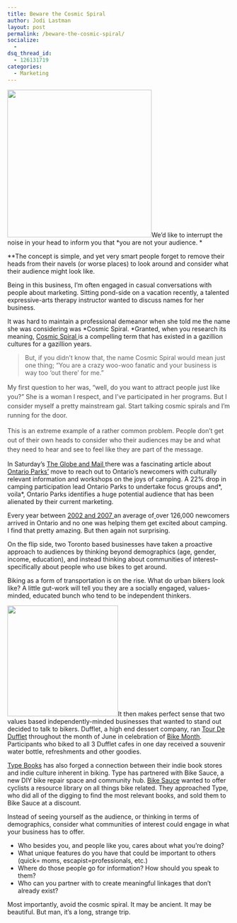 ```yaml
---
title: Beware the Cosmic Spiral
author: Jodi Lastman
layout: post
permalink: /beware-the-cosmic-spiral/
socialize:
  - 
dsq_thread_id:
  - 126131719
categories:
  - Marketing
---
```

<a rel="attachment wp-att-2626" href="http://hypenotic.com/branding/2609/beware-the-cosmic-spiral/attachment/screen-shot-2010-08-03-at-4-52-55-pm"><img class="alignleft size-full wp-image-2626" title="Screen shot 2010-08-03 at 4.52.55 PM" src="http://hypenotic.com/wordpress/wp-content/uploads/2010/08/Screen-shot-2010-08-03-at-4.52.55-PM.png" alt="" width="326" height="333" /></a>We&#8217;d like to interrupt the noise in your head to inform you that *you are not your audience. *

**The concept is simple, and yet very smart people forget to remove their heads from their navels (or worse places) to look around and consider what their audience might look like.

Being in this business, I&#8217;m often engaged in casual conversations with people about marketing. Sitting pond-side on a vacation recently, a talented expressive-arts therapy instructor wanted to discuss names for her business.

It was hard to maintain a professional demeanor when she told me the name she was considering was *Cosmic Spiral. *Granted, when you research its meaning, [Cosmic Spiral ][1]is a compelling term that has existed in a gazillion cultures for a gazillion years.

> But, if you didn&#8217;t know that, the name Cosmic Spiral would mean just one thing; &#8220;You are a crazy woo-woo fanatic and your business is way too &#8216;out there&#8217; for me.&#8221;

<span style="color: #444444; font-style: normal; line-height: 21px; font-size: 14px;">My first question to her was, &#8220;well, do you want to attract people just like you?&#8221; She is a woman I respect, and I&#8217;ve participated in her programs. But I consider myself a pretty mainstream gal. Start talking cosmic spirals and I&#8217;m running for the door.</span>

<span style="color: #444444; font-style: normal; line-height: 21px; font-size: 14px;">This is an extreme example of a rather common problem. People don&#8217;t get out of their own heads to consider who their audiences may be and what they need to hear and see to feel like they are part of the message.</span>

In Saturday&#8217;s [The Globe and Mail ][2]there was a fascinating article about [Ontario Parks&#8217;][3] move to reach out to Ontario&#8217;s newcomers with culturally relevant information and workshops on the joys of camping. A 22% drop in camping participation lead Ontario Parks to undertake focus groups and*, voila*, Ontario Parks identifies a huge potential audience that has been alienated by their current marketing.

Every year between [2002 and 2007 ][4]an average of[ ][4]over 126,000 newcomers arrived in Ontario and no one was helping them get excited about camping. I find that pretty amazing. But then again not surprising.

On the flip side, two Toronto based businesses have taken a proactive approach to audiences by thinking beyond demographics (age, gender, income, education), and instead thinking about communities of interest&#8211;specifically about people who use bikes to get around.

Biking as a form of transportation is on the rise. What do urban bikers look like? A little gut-work will tell you they are a socially engaged, values-minded, educated bunch who tend to be independent thinkers.

<a rel="attachment wp-att-2617" href="http://hypenotic.com/branding/2609/beware-the-cosmic-spiral/attachment/screen-shot-2010-08-03-at-4-45-53-pm"><img class="alignleft size-thumbnail wp-image-2617" title="Screen shot 2010-08-03 at 4.45.53 PM" src="http://hypenotic.com/wordpress/wp-content/uploads/2010/08/Screen-shot-2010-08-03-at-4.45.53-PM-250x250.png" alt="" width="250" height="250" /></a>It then makes perfect sense that two values based independently-minded businesses that wanted to stand out decided to talk to bikers. Dufflet, a high end dessert company, ran [Tour De Dufflet][5] throughout the month of June in celebration of [Bike Month][6]. Participants who biked to all 3 Dufflet cafes in one day received a souvenir water bottle, refreshments and other goodies.

[Type Books][7] has also forged a connection between their indie book stores and indie culture inherent in biking. Type has partnered with Bike Sauce, a new DIY bike repair space and community hub. [Bike Sauce][8] wanted to offer cyclists a resource library on all things bike related. They approached Type, who did all of the digging to find the most relevant books, and sold them to Bike Sauce at a discount.

Instead of seeing yourself as the audience, or thinking in terms of demographics, consider what communities of interest could engage in what your business has to offer.

*   Who besides you, and people like you, cares about what you&#8217;re doing?
*   What unique features do you have that could be important to others (quick= moms, escapist=professionals, etc.)
*   Where do those people go for information? How should you speak to them?
*   Who can you partner with to create meaningful linkages that don&#8217;t already exist?

Most importantly, avoid the cosmic spiral. It may be ancient. It may be beautiful. But man, it&#8217;s a long, strange trip.

 [1]: http://www.zenzibar.com/cosmicspiral/cosmicspiral.htm
 [2]: http://www.theglobeandmail.com/news/national/all-inclusive-packages-geared-toward-the-neophyte-camper/article1658356/
 [3]: http://www.ontarioparks.com/
 [4]: http://www.ontarioimmigration.ca/stdprodconsume/groups/csc/@oipp/documents/document/oi_arr_ont_imm_cat_table.pdf
 [5]: http://tourdedufflet.blogspot.com/
 [6]: http://www.blogto.com/city/2008/05/bike_month_in_toronto/
 [7]: http://www.typebooks.ca/
 [8]: http://bikesauce.org/